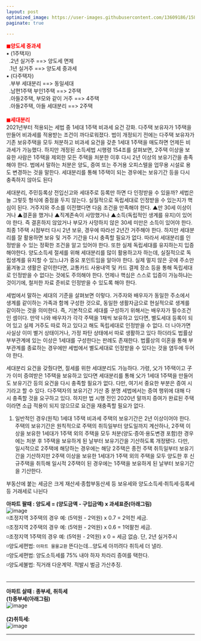 ```yaml
---
layout: post
optimized_image: https://user-images.githubusercontent.com/13609186/158834851-5c5d7736-001b-448d-8bb6-eb99f2f16233.jpg
paginate: true

---
```


<span style="color:red">**◼양도세 중과세**</span><br>
▪ (1주택자) <br>
&nbsp;&nbsp;.2년 실거주 ==> 양도세 면제<br>
&nbsp;&nbsp;.1년 실거주 ==> 양도세 중과세<br>
▪ (다주택자) <br>
&nbsp;&nbsp;.부부 세대분리 ==> 동일세대 <br>
&nbsp;&nbsp;.남편1주택 부인1주택 ==> 2주택 <br>
&nbsp;&nbsp;.아들2주택, 부모와 같이 거주 ==> 4주택 <br>
&nbsp;&nbsp;.아들2주택, 아들 세대분리 ==> 2주택 <br>
<br>
<span style="color:red">**◼세대분리**</span><br>
2021년부터 적용되는 세법 중 1세대 1주택 비과세 요건 강화. 다주택 보유자가 1주택을 만들어 비과세를 적용받는 조건이 까다로워졌다.
법이 개정되기 전에는 다주택 보유자가 기존 보유주택을 모두 처분하고 비과세 요건을 갖춘 1세대 1주택을 매도하면 언제든 비과세가 가능했다. 하지만 개정된 소득세법 시행령 154조를 살펴보면, 2주택 이상을 보유한 사람은 1주택을 제외한 모든 주택을 처분한 이후 다시 2년 이상의 보유기간을 충족해야 한다. 
법에서 말하는 처분은 양도, 증여 또는 주거용 오피스텔을 업무용 시설로 용도 변경하는 것을 말한다. 
세대분리를 통해 1주택이 되는 경우에는 보유기간 등을 다시 충족하지 않아도 된다

세대분리, 주민등록상 전입신고와 세대주로 등록만 하면 다 인정받을 수 있을까? 세법은 늘 그렇듯 형식에 중점을 두지 않는다. 실질적으로 독립세대로 인정받을 수 있는지가 핵심이 된다.
거주지와 주소를 이전했다면 다음 조건을 만족해야 한다. ▲만 30세 이상이거나 ▲결혼을 했거나 ▲직계존속이 사망했거나 ▲소득(독립적인 생계를 유지)이 있어야 한다. 즉 결혼하지 않았거나 부모가 사망하지 않은 30세 미만은 소득이 있어야 한다.
최종 1주택 시점부터 다시 2년 보유, 경우에 따라선 2년간 거주해야 한다. 하지만 세대분리를 잘 활용하면 보유 및 거주 기간을 다시 충족할 필요가 없다. 따라서 세대분리를 인정받을 수 있는 정확한 조건을 알고 있어야 한다.
또한 실제 독립세대를 유지하는지 입증해야한다. 양도소득세 절세를 위해 세대분리를 많이 활용하고자 하는데, 실질적으로 독립생계를 유지할 수 있느냐가 중요 포인트임을 알아야 한다. 실제 멀지 않은 곳에 주소만 옮겨놓고 생활은 같이한다면, 교통카드 사용내역 및 카드 결제 장소 등을 통해 독립세대로 인정받을 수 없다는 것에도 주의해야 한다. 언제나 핵심은 스스로 입증이 가능하냐는 것이기에, 철저한 자료 준비로 인정받을 수 있도록 해야 한다.

세법에서 말하는 세대의 기준을 살펴보면 이렇다. 거주자와 배우자가 동일한 주소에서 생계를 같이하는 가족과 함께 구성한 것으로, 동일한 생활자금으로 현실적으로 생계를 같이하는 것을 의미한다. 즉, 기본적으로 세대를 구성하기 위해서는 배우자가 필수조건인 셈이다. 만약 나와 배우자가 각각 주택을 1채씩 보유하고 있다면, 별도세대 등록이 되어 있고 실제 거주도 따로 하고 있다고 해도 독립세대로 인정받을 수 없다. 더 나아가면 사실상 이미 별거 상태이거나, 가정 파탄 상태에서 따로 생활하고 있다 하더라도 법률상 부부관계에 있는 이상은 1세대를 구성한다는 판례도 존재한다. 법률상의 이혼을 통해 부부관계를 종료하는 경우에만 세법에서 별도세대로 인정받을 수 있다는 것을 염두에 두어야 한다.

세대분리 요건을 갖췄다면, 절세를 위한 세대분리도 가능하다. 가령, 父가 1주택이고 子가 이미 증여받은 1주택을 보유하고 있다면 세대분리를 통해 父가 1세대 1주택을 만들어도 보유기간 등의 요건을 다시 충족할 필요가 없다. 다만, 여기서 중요한 부분은 증여 시기라고 할 수 있다. 다주택자의 보유기간 기산 중 분명 세법에서는 증여 행위에 대해 다시 충족할 것을 요구하고 있다. 하지만 법 시행 전인 2020년 말까지 증여가 완료된 주택이라면 소급 적용이 되지 않으므로 요건을 재충족할 필요가 없다.



1) 일반적인 경우(원칙)
1세대 1주택 비과세 주택의 보유기간은 2년 이상이어야 한다. 주택의 보유기간은 원칙적으로 주택의 취득일부터 양도일까지 계산하나, 2주택 이상을 보유한 1세대가 1주택 외의 주택을 모두 처분(양도·증여·용도변경 포함)한 경우에는 처분 후 1주택을 보유하게 된 날부터 보유기간을 기산하도록 개정됐다.
다만, 일시적으로 2주택에 해당하는 경우에는 해당 2주택은 종전 주택 취득일부터 보유기간을 기산하지만 2주택 이상을 보유한 1세대가 1주택 외의 주택을 모두 양도한 후 신규주택을 취득해 일시적 2주택이 된 경우에는 1주택을 보유하게 된 날부터 보유기간을 기산한다.

























부동산에 붙는 세금은 크게 재산세·종합부동산세 등 보유세와 양도소득세·취득세·등록세 등 거래세로 나뉜다

**아파트 팔때 : 양도세 = (양도금액 - 구입금액) x 과세표준(아래그림)**<br>
![image](https://thumb.mt.co.kr/06/2021/05/2021051314510663694_1.jpg/dims/optimize/) <br>
◽조정지역 3주택의 경우 예: (5억원 - 2억원) x 0.7 = 2억천 세금. <br>
◽조정지역 2주택의 경우 예: (5억원 - 2억원) x 0.6 = 1억팔천 세금. <br>
◽조정지역 1주택의 경우 예: (5억원 - 2억원) x   0 = 세금  없슴. 단, 2년 실거주시 <br>
◽양도세편법: `아파트 물물교환` 뜬다는데…양도세 아끼려다 취득세 더 낼라. <br>
◽양도세편법: 양도소득세를 75% 내야 하자 차라리 증여를 택한다. <br>
◽양도세불법: 직거래 다운계약. 적발시 벌금 가산추징. <br>
<br>

---

**아파트 살때 : 종부세, 취득세** <br>
**(1)종부세(아래그림)** <br>
![image](http://cdn.bizwatch.co.kr/news/photo/2019/01/24/0e367ee0334549d9740249280791160d112724.jpg)<br>
<br>
**(2)취득세:** <br>
![image](https://t1.daumcdn.net/cfile/blog/2211B6395891DCA237)<br>


---
